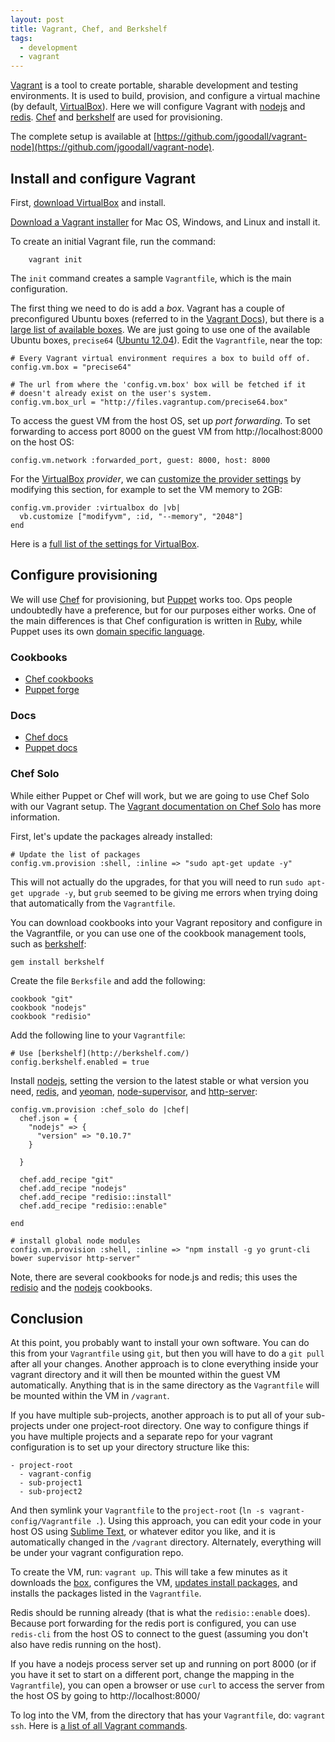 ```yaml
---
layout: post
title: Vagrant, Chef, and Berkshelf
tags: 
  - development 
  - vagrant
---
```


[Vagrant](http://www.vagrantup.com/) is a tool to create portable, sharable development and testing environments. It is used to build, provision, and configure a virtual machine (by default, [VirtualBox](https://www.virtualbox.org/)). Here we will configure Vagrant with [nodejs](http://nodejs.org/) and [redis](http://redis.io/). [Chef](http://www.opscode.com/chef/) and [berkshelf](http://berkshelf.com/) are used for provisioning.

The complete setup is available at [https://github.com/jgoodall/vagrant-node](https://github.com/jgoodall/vagrant-node).

## Install and configure Vagrant

First, [download VirtualBox](https://www.virtualbox.org/wiki/Downloads) and install.

[Download a Vagrant installer](http://downloads.vagrantup.com/) for Mac OS, Windows, and Linux and install it.

To create an initial Vagrant file, run the command:

		vagrant init

The `init` command creates a sample `Vagrantfile`, which is the main configuration. 

The first thing we need to do is add a *box*. Vagrant has a couple of preconfigured Ubuntu boxes (referred to in the [Vagrant Docs](http://docs.vagrantup.com/v2/boxes.html)), but there is a [large list of available boxes](http://www.vagrantbox.es/). We are just going to use one of the available Ubuntu boxes, `precise64` ([Ubuntu 12.04](http://releases.ubuntu.com/precise/)). Edit the `Vagrantfile`, near the top:

    # Every Vagrant virtual environment requires a box to build off of.
    config.vm.box = "precise64"

    # The url from where the 'config.vm.box' box will be fetched if it
    # doesn't already exist on the user's system.
    config.vm.box_url = "http://files.vagrantup.com/precise64.box"

To access the guest VM from the host OS, set up *port forwarding*. To set forwarding to access port 8000 on the guest VM from http://localhost:8000 on the host OS:

    config.vm.network :forwarded_port, guest: 8000, host: 8000

For the [VirtualBox](https://www.virtualbox.org/) *provider*, we can [customize the provider settings](http://docs.vagrantup.com/v2/providers/configuration.html) by modifying this section, for example to set the VM memory to 2GB:

    config.vm.provider :virtualbox do |vb|
      vb.customize ["modifyvm", :id, "--memory", "2048"]
    end

Here is a [full list of the settings for VirtualBox](http://www.virtualbox.org/manual/ch08.html#vboxmanage-modifyvm).


## Configure provisioning

We will use [Chef](http://www.opscode.com/chef/) for provisioning, but [Puppet](https://puppetlabs.com/) works too. Ops people undoubtedly have a preference, but for our purposes either works. One of the main differences is that Chef configuration is written in [Ruby](http://www.ruby-lang.org/), while Puppet uses its own [domain specific language](http://docs.puppetlabs.com/puppet/3/reference/lang_summary.html).

### Cookbooks

* [Chef cookbooks](http://community.opscode.com/cookbooks)
* [Puppet forge](http://forge.puppetlabs.com/)

### Docs

* [Chef docs](http://docs.opscode.com/)
* [Puppet docs](http://docs.puppetlabs.com/puppet/)

### Chef Solo

While either Puppet or Chef will work, but we are going to use Chef Solo with our Vagrant setup. The [Vagrant documentation on Chef Solo](http://docs.vagrantup.com/v2/provisioning/chef_solo.html) has more information. 

First, let's update the packages already installed:

    # Update the list of packages
    config.vm.provision :shell, :inline => "sudo apt-get update -y"

This will not actually do the upgrades, for that you will need to run `sudo apt-get upgrade -y`, but `grub` seemed to be giving me errors when trying doing that automatically from the `Vagrantfile`.

You can download cookbooks into your Vagrant repository and configure in the Vagrantfile, or you can use one of the cookbook management tools, such as [berkshelf](http://berkshelf.com/):

    gem install berkshelf

Create the file `Berksfile` and add the following:

    cookbook "git"
    cookbook "nodejs"
    cookbook "redisio"

Add the following line to your `Vagrantfile`:

    # Use [berkshelf](http://berkshelf.com/)
    config.berkshelf.enabled = true

Install [nodejs](http://nodejs.org/), setting the version to the latest stable or what version you need, [redis](http://redis.io/), and [yeoman](http://yeoman.io/), [node-supervisor](https://github.com/isaacs/node-supervisor/), and [http-server](https://github.com/nodeapps/http-server):

    config.vm.provision :chef_solo do |chef|
      chef.json = {
        "nodejs" => {
          "version" => "0.10.7"
        }

      }

      chef.add_recipe "git"
      chef.add_recipe "nodejs"
      chef.add_recipe "redisio::install"
      chef.add_recipe "redisio::enable"

    end

    # install global node modules
    config.vm.provision :shell, :inline => "npm install -g yo grunt-cli bower supervisor http-server"

Note, there are several cookbooks for node.js and redis; this uses the [redisio](https://github.com/brianbianco/redisio/) and the [nodejs](http://community.opscode.com/cookbooks/nodejs) cookbooks.


## Conclusion

At this point, you probably want to install your own software. You can do this from your `Vagrantfile` using `git`, but then you will have to do a `git pull` after all your changes. Another approach is to clone everything inside your vagrant directory and it will then be mounted within the guest VM automatically. Anything that is in the same directory as the `Vagrantfile` will be mounted within the VM in `/vagrant`.

If you have multiple sub-projects, another approach is to put all of your sub-projects under one project-root directory. One way to configure things if you have multiple projects and a separate repo for your vagrant configuration is to set up your directory structure like this:

    - project-root
      - vagrant-config
      - sub-project1
      - sub-project2

And then symlink your `Vagrantfile` to the `project-root` (`ln -s vagrant-config/Vagrantfile .`). Using this approach, you can edit your code in your host OS using [Sublime Text](http://www.sublimetext.com/), or whatever editor you like, and it is automatically changed in the `/vagrant` directory. Alternately, everything will be under your vagrant configuration repo.

To create the VM, run: `vagrant up`. This will take a few minutes as it downloads the [box](http://docs.vagrantup.com/v2/boxes.html), configures the VM, [updates install packages](https://help.ubuntu.com/12.04/serverguide/apt-get.html), and installs the packages listed in the `Vagrantfile`.

Redis should be running already (that is what the `redisio::enable` does). Because port forwarding for the redis port is configured, you can use `redis-cli` from the host OS to connect to the guest (assuming you don't also have redis running on the host).

If you have a nodejs process server set up and running on port 8000 (or if you have it set to start on a different port, change the mapping in the `Vagrantfile`), you can open a browser or use `curl` to access the server from the host OS by going to http://localhost:8000/

To log into the VM, from the directory that has your `Vagrantfile`, do: `vagrant ssh`. Here is [a list of all Vagrant commands](http://docs.vagrantup.com/v2/cli/index.html).

